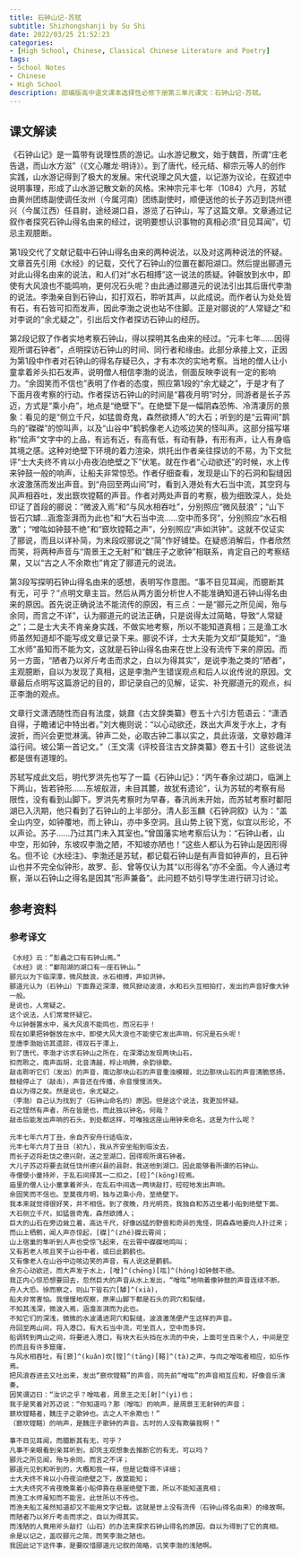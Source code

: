 ```yaml
---
title: 石钟山记-苏轼
subtitle: Shizhongshanji by Su Shi
date: 2022/03/25 21:52:23
categories:
- [High School, Chinese, Classical Chinese Literature and Poetry]
tags:
- School Notes
- Chinese
- High School
description: 部编版高中语文课本选择性必修下册第三单元课文：石钟山记-苏轼。
---
```


## 课文解读

​	《石钟山记》是一篇带有说理性质的游记。山水游记散文，始于魏晋，所谓“庄老告退，而山水方滋”（《文心雕龙·明诗》）。到了唐代，经元结、柳宗元等人的创作实践，山水游记得到了极大的发展。宋代说理之风大盛，以记游为议论，在叙述中说明事理，形成了山水游记散文新的风格。宋神宗元丰七年（1084）六月，苏轼由黄州团练副使调任汝州（今属河南）团练副使时，顺便送他的长子苏迈到饶州德兴（今属江西）任县尉，途经湖口县，游览了石钟山，写了这篇文章。文章通过记叙作者探究石钟山得名由来的经过，说明要想认识事物的真相必须“目见耳闻”，切忌主观臆断。

​	第1段交代了文献记载中石钟山得名由来的两种说法，以及对这两种说法的怀疑。文章首先引用《水经》的记载，交代了石钟山的位置在鄱阳湖口。然后提出郦道元对此山得名由来的说法，和人们对“水石相搏”这一说法的质疑。钟磬放到水中，即使有大风浪也不能鸣响，更何况石头呢？由此通过郦道元的说法引出其后唐代李渤的说法。李渤亲自到石钟山，扣打双石，聆听其声，以此成说。而作者认为处处皆有石，有石皆可扣而发声，因此李渤之说也站不住脚。正是对郦说的“人常疑之”和对李说的“余尤疑之”，引出后文作者探访石钟山的经历。

​	第2段记叙了作者实地考察石钟山，得以探明其名由来的经过。“元丰七年……因得观所谓石钟者”，点明探访石钟山的时间、同行者和缘由。此部分承接上文，正因为第1段中作者对石钟山的得名存疑已久，才有本次的实地考察。当地的僧人让小童拿着斧头扣石发声，说明僧人相信李渤的说法，侧面反映李说有一定的影响力。“余固笑而不信也”表明了作者的态度，照应第1段的“余尤疑之”，于是才有了下面月夜考察的行动。作者探访石钟山的时间是“暮夜月明”时分，同游者是长子苏迈，方式是“乘小舟”，地点是“绝壁下”。在绝壁下是一幅阴森恐怖、冷清凄厉的景象：看见的是“侧立千尺，如猛兽奇鬼，森然欲搏人”的大石；听到的是“云霄间”鹊鸟的“磔磔”的惊叫声，以及“山谷中”鹤鹤像老人边咳边笑的怪叫声。这部分描写堪称“绘声”文字中的上品，有远有近，有高有低，有动有静，有形有声，让人有身临其境之感。这种对绝壁下环境的着力渲染，烘托出作者亲往探访的不易，为下文批评“士大夫终不肯以小舟夜泊绝壁之下”伏笔。就在作者“心动欲还”的时候，水上传来钟鼓一般的响声，让船夫非常惊恐。作者仔细查看，发现是山下的石洞和裂缝因水波激荡而发出声音。到“舟回至两山间”时，看到入港处有大石当中流，其空窍与风声相吞吐，发出窾坎镗鞳的声音。作者对两处声音的考察，极为细致深人，处处印证了首段的郦说：“微波入焉”和“与风水相吞吐”，分别照应“微风鼓浪”；“山下皆石穴罅…涵澹澎湃而为此也”和“大石当中流……空中而多窍”，分别照应“水石相激”；“噌吰如钟鼓不绝”和“窾坎镗鞳之声”，分别照应“声如洪钟”。这就不仅证实了郦说，而且以详补简，为末段叹郦说之“简”作好铺垫。在疑惑消解后，作者欣然而笑，将两种声音与“周景王之无射”和“魏庄子之歌钟”相联系，肯定自己的考察结果，又以“古之人不余欺也”肯定了郦道元的说法。

​	第3段写探明石钟山得名由来的感想，表明写作意图。“事不目见耳闻，而臆断其有无，可乎？”点明文章主旨。然后从两方面分析世人不能准确知道石钟山得名由来的原因。首先说正确说法不能流传的原因，有三点：一是“郦元之所见闻，殆与余同，而言之不详”，认为郦道元的说法正确，只是说得太过简略，导致“人常疑之”；二是士大夫不肯亲身实践，不做实地考察，所以不能知道真相；三是渔工水师虽然知道却不能写成文章记录下来。郦说不详，士大夫能为文却“莫能知”，“渔工水师”虽知而不能为文，这就是石钟山得名由来在世上没有流传下来的原因。而另一方面，“陋者乃以斧斤考击而求之，白以为得其实”，是说李渤之类的“陋者”，主观臆断，自以为发现了真相，这是李渤产生错误观点和后人以讹传讹的原因。文章最后点明写这篇游记的目的，即记录自己的见解，证实、补充郦道元的观点，纠正李渤的观点。

​	文章行文潇洒随性而自有法度，姚鼐《古文辞类纂》卷五十六引方苞语云：“潇洒自得，子瞻诸记中特出者。”刘大櫆则说：“以心动欲还，跌出大声发于水上，才有波折，而兴会更觉淋漓。钟声二处，必取古钟二事以实之，具此诙谐，文章妙趣洋溢行间。坡公第一首记文。”（王文濡《评校音注古文辞类纂》卷五十引）这些说法都是很有道理的。

​	苏轼写成此文后，明代罗洪先也写了一篇《石钟山记》：“丙午春余过湖口，临渊上下两山，皆若钟形……东坡舣涯，未目其麓，故犹有遗论”，认为苏轼的考察有局限性，没有看到山脚下。罗洪先考察时为早春，春汛尚未开始，而苏轼考察时鄱阳湖已入汛期，他只看到了石钟山的上半部分。清人彭玉麟《石钟洞叙》认为：“盖全山内空，如钟覆地，而上钟山，亦中多空洞。且山势上锐下宽，似宜以形论，不以声论。苏子……乃过其门未入其室也。”曾国藩实地考察后认为：“石钟山者，山中空，形如钟，东坡叹李渤之陋，不知坡亦陋也！”这些人都认为石钟山是因形得名。但不论《水经注》、李渤还是苏轼，都记载石钟山是有声音如钟声的，且石钟山也并不完全似钟形，故罗、彭、曾等仅认为其“以形得名”亦不全面。今人通过考察，渐以石钟山之得名是因其“形声兼备”。此问题不妨引导学生进行研习讨论。

## 参考资料

### 参考译文

```template:classcial-chinese-literature-and-poetry-translation
《水经》云：“彭蠡之口有石钟山焉。”
《水经》说：“鄱阳湖的湖口有一座石钟山。”
郦元以为下临深潭，微风鼓浪，水石相搏，声如洪钟。
郦道元认为（石钟山）下面靠近深潭，微风掀动波浪，水和石头互相拍打，发出的声音好像大钟一般。
是说也，人常疑之。
这个说法，人们常常怀疑它。
今以钟磬置水中，虽大风浪不能鸣也，而况石乎！
现在如果把钟磬放在水中，即使大风大浪也不能使它发出声响，何况是石头呢！
至唐李渤始访其遗踪，得双石于潭上，
到了唐代，李渤才访求石钟山之所在，在深潭边发现两块山石，
扣而聆之，南声函胡，北音清越，桴止响腾，余韵徐歇。
敲击聆听它们（发出）的声音，南边那块山石的声音重浊模糊，北边那块山石的声音清脆悠扬，鼓槌停止了（敲击），声音还在传播，余音慢慢消失。
自以为得之矣。然是说也，余尤疑之。
（李渤）自己认为找到了（石钟山命名的）原因。但是这个说法，我更加怀疑。
石之铿然有声者，所在皆是也，而此独以钟名，何哉？
敲击后能发出声响的石头，到处都这样，可唯独这座山用钟来命名，这是为什么呢？

元丰七年六月丁丑，余自齐安舟行适临汝，
元丰七年六月丁丑日（初九），我从齐安坐船到临汝去，
而长子迈将赴饶之德兴尉，送之至湖口，因得观所谓石钟者。
大儿子苏迈将要去就任饶州德兴县的县尉，我送他到湖口，因此能够看所谓的石钟山。
寺僧使小童持斧，于乱石间择其一二扣之，[硿]^(kōng)硿焉。
庙里的僧人让小童拿着斧头，在乱石中间选一两块敲打，硿硿地发出声响。
余固笑而不信也。至莫夜月明，独与迈乘小舟，至绝壁下。
我本来就觉得很好笑，并不相信。到了夜晚，月光明亮，我独自和苏迈坐着小船到绝壁下面。
大石侧立千尺，如猛兽奇鬼，森然欲搏人；
巨大的山石在旁边耸立着，高达千尺，好像凶猛的野兽和奇异的鬼怪，阴森森地要向人扑过来；
而山上栖鹘，闻人声亦惊起，[磔]^(zhé)磔云霄间；
山上宿巢的隼听到人声也受惊飞起来，在云霄中磔磔地鸣叫；
又有若老人咳且笑于山谷中者，或曰此鹳鹤也。
又有像老人在山谷中边咳边笑的声音，有人说这是鹳鹤。
余方心动欲还，而大声发于水上，[噌]^(chēng)[吰]^(hóng)如钟鼓不绝。
我正内心惊恐想要回去，忽然巨大的声音从水上发出，“噌吰”地响着像钟鼓的声音连续不断。
舟人大恐。徐而察之，则山下皆石穴[罅]^(xià)，
船夫非常害怕。我慢慢地观察，原来山脚下都是石头的洞穴和裂缝，
不知其浅深，微波入焉，涵澹澎湃而为此也。
不知它们的深浅，微微的水波涌进洞穴和裂缝，波浪激荡便产生这样的声音。
舟回至两山间，将入港口，有大石当中流，可坐百人，空中而多窍，
船调转到两山之间，将要进入港口，有块大石头挡在水流的中央，上面可坐百来个人，中间是空的而且有许多窟窿，
与风水相吞吐，有[窾]^(kuǎn)坎[镗]^(tāng)[鞳]^(tà)之声，与向之噌吰者相应，如乐作焉。
把风浪吞进去又吐出来，发出“窾坎镗鞳”的声音，同先前“噌吰”的声音相互应和，好像音乐演奏。
因笑谓迈曰：“汝识之乎？噌吰者，周景王之无[射]^(yì)也；
我于是笑着对苏迈说：“你知道吗？那（噌吰）的响声，是周景王无射钟的声音；
窾坎镗鞳者，魏庄子之歌钟也。古之人不余欺也！”
（窾坎镗鞳）的响声，是魏庄子歌钟的声音。古时的人没有欺骗我啊！”

事不目见耳闻，而臆断其有无，可乎？
凡事不亲眼看到亲耳听到，却凭主观想象去推断它的有无，可以吗？
郦元之所见闻，殆与余同，而言之不详；
郦道元见到和听到的，大概和我一样，但是记载得不详细；
士大夫终不肯以小舟夜泊绝壁之下，故莫能知；
士大夫终究不肯夜晚乘着小船停靠在悬崖绝壁下面，所以不能知道真相；
而渔工水师虽知而不能言。此世所以不传也。
而渔夫船工虽然知道却又不能用文字记载。这就是世上没有流传（石钟山得名由来）的缘故啊。
而陋者乃以斧斤考击而求之，自以为得其实。
而浅陋的人竟用斧头敲打（山石）的办法来探求石钟山得名的原因，自以为得到了它的真相。
余是以记之，盖叹郦元之简，而笑李渤之陋也。
我因此记下这件事，是要叹惜郦道元记叙的简略，讥笑李渤的浅陋啊。
```
